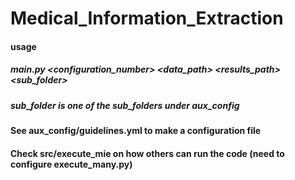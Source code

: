 # Medical_Information_Extraction

#### usage
##### main.py <configuration_number> <data_path> <results_path> <sub_folder>

##### sub_folder is one of the sub_folders under aux_config

#### See aux_config/guidelines.yml to make a configuration file


#### Check src/execute_mie on how others can run the code (need to configure execute_many.py)
